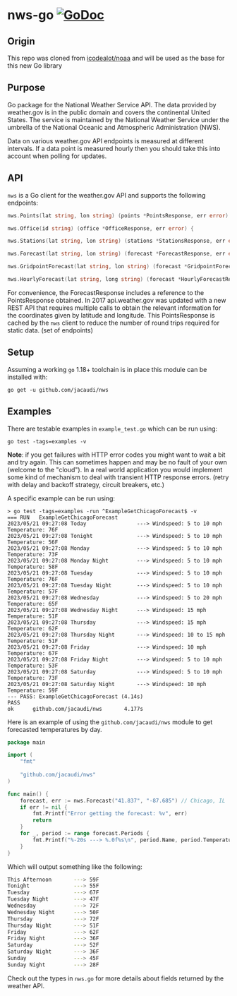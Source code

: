 # nws-go [![GoDoc](https://godoc.org/github.com/jacaudi/nws?status.svg)](https://godoc.org/github.com/jacaudi/nws)

## Origin

This repo was cloned from [icodealot/noaa](https://github.com/icodealot/noaa) and will be used as the base for this new Go library

## Purpose

Go package for the National Weather Service API. The data provided by weather.gov
is in the public domain and covers the continental United States. The service
is maintained by the National Weather Service under the umbrella of the
National Oceanic and Atmospheric Administration (NWS).

Data on various weather.gov API endpoints is measured at different intervals.
If a data point is measured hourly then you should take this into account when
polling for updates.

## API

`nws` is a Go client for the weather.gov API and supports the following endpoints:

```go
nws.Points(lat string, lon string) (points *PointsResponse, err error) {
```

```go
nws.Office(id string) (office *OfficeResponse, err error) {
```

```go
nws.Stations(lat string, lon string) (stations *StationsResponse, err error) {
```

```go
nws.Forecast(lat string, lon string) (forecast *ForecastResponse, err error) {
```

```go
nws.GridpointForecast(lat string, lon string) (forecast *GridpointForecastResponse, err error) {
```

```go
nws.HourlyForecast(lat string, long string) (forecast *HourlyForecastResponse, err error) {
```

For convenience, the ForecastResponse includes a reference to the PointsResponse
obtained. In 2017 api.weather.gov was updated with a new REST API that requires
multiple calls to obtain the relevant information for the coordinates given by
latitude and longitude. This PointsResponse is cached by the `nws` client to
reduce the number of round trips required for static data. (set of endpoints)

## Setup

Assuming a working `go` 1.18+ toolchain is in place this module can be installed with:

```
go get -u github.com/jacaudi/nws
```

## Examples

There are testable examples in `example_test.go` which can be run using:

```
go test -tags=examples -v
```

**Note**: if you get failures with HTTP error codes you might want to  wait a
bit and try again. This can sometimes happen and may be no fault of your own
(welcome to the "cloud"). In a real world application you would implement some
kind of mechanism to deal with transient HTTP response errors. (retry with
delay and backoff strategy, circuit breakers, etc.)

A specific example can be run using:

```
> go test -tags=examples -run ^ExampleGetChicagoForecast$ -v
=== RUN   ExampleGetChicagoForecast
2023/05/21 09:27:08 Today                ---> Windspeed: 5 to 10 mph     Temperature: 76F
2023/05/21 09:27:08 Tonight              ---> Windspeed: 5 to 10 mph     Temperature: 56F
2023/05/21 09:27:08 Monday               ---> Windspeed: 5 to 10 mph     Temperature: 73F
2023/05/21 09:27:08 Monday Night         ---> Windspeed: 5 to 10 mph     Temperature: 58F
2023/05/21 09:27:08 Tuesday              ---> Windspeed: 5 to 10 mph     Temperature: 76F
2023/05/21 09:27:08 Tuesday Night        ---> Windspeed: 5 to 10 mph     Temperature: 57F
2023/05/21 09:27:08 Wednesday            ---> Windspeed: 5 to 20 mph     Temperature: 65F
2023/05/21 09:27:08 Wednesday Night      ---> Windspeed: 15 mph          Temperature: 51F
2023/05/21 09:27:08 Thursday             ---> Windspeed: 15 mph          Temperature: 62F
2023/05/21 09:27:08 Thursday Night       ---> Windspeed: 10 to 15 mph    Temperature: 51F
2023/05/21 09:27:08 Friday               ---> Windspeed: 10 mph          Temperature: 67F
2023/05/21 09:27:08 Friday Night         ---> Windspeed: 5 to 10 mph     Temperature: 53F
2023/05/21 09:27:08 Saturday             ---> Windspeed: 5 to 10 mph     Temperature: 73F
2023/05/21 09:27:08 Saturday Night       ---> Windspeed: 10 mph          Temperature: 59F
--- PASS: ExampleGetChicagoForecast (4.14s)
PASS
ok      github.com/jacaudi/nws       4.177s
```

Here is an example of using the `github.com/jacaudi/nws` module to get
forecasted temperatures by day.

```go
package main

import (
	"fmt"
	
	"github.com/jacaudi/nws"
)

func main() {
	forecast, err := nws.Forecast("41.837", "-87.685") // Chicago, IL
	if err != nil {
		fmt.Printf("Error getting the forecast: %v", err)
		return
	}
	for _, period := range forecast.Periods {
		fmt.Printf("%-20s ---> %.0f%s\n", period.Name, period.Temperature, period.TemperatureUnit)
	}
}
```

Which will output something like the following:

```bash
This Afternoon       ---> 59F
Tonight              ---> 55F
Tuesday              ---> 67F
Tuesday Night        ---> 47F
Wednesday            ---> 72F
Wednesday Night      ---> 50F
Thursday             ---> 72F
Thursday Night       ---> 51F
Friday               ---> 62F
Friday Night         ---> 36F
Saturday             ---> 52F
Saturday Night       ---> 36F
Sunday               ---> 45F
Sunday Night         ---> 28F
```

Check out the types in `nws.go` for more details about fields returned by the weather API.
